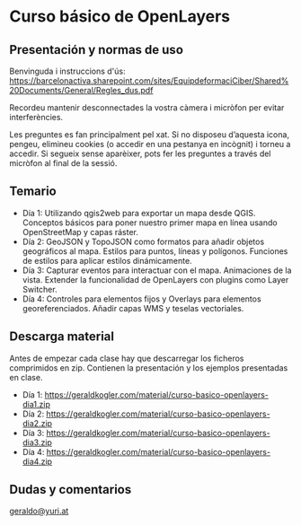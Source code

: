 # Curso básico de OpenLayers

## Presentación y normas de uso

Benvinguda i instruccions d'ús: https://barcelonactiva.sharepoint.com/sites/EquipdeformaciCiber/Shared%20Documents/General/Regles_dus.pdf

Recordeu mantenir desconnectades la vostra càmera i micròfon per evitar interferències.

Les preguntes es fan principalment pel xat. Si no disposeu d’aquesta icona, pengeu, elimineu cookies (o accedir en una pestanya en incògnit) i torneu a accedir. Si segueix sense aparèixer, pots fer les preguntes a través del micròfon al final de la sessió.

## Temario

- Día 1: Utilizando qgis2web para exportar un mapa desde QGIS. Conceptos básicos para poner nuestro primer mapa en línea usando OpenStreetMap y capas ráster.
- Día 2: GeoJSON y TopoJSON como formatos para añadir objetos geográficos al mapa. Estilos para puntos, líneas y polígonos. Funciones de estilos para aplicar estilos dinámicamente.
- Día 3: Capturar eventos para interactuar con el mapa. Animaciones de la vista. Extender la funcionalidad de OpenLayers con plugins como Layer Switcher.
- Día 4: Controles para elementos fijos y Overlays para elementos georeferenciados. Añadir capas WMS y teselas vectoriales.

## Descarga material

Antes de empezar cada clase hay que descarregar los ficheros comprimidos en zip. Contienen la presentación y los ejemplos presentadas en clase.

- Día 1: https://geraldkogler.com/material/curso-basico-openlayers-dia1.zip
- Día 2: https://geraldkogler.com/material/curso-basico-openlayers-dia2.zip
- Día 3: https://geraldkogler.com/material/curso-basico-openlayers-dia3.zip
- Día 4: https://geraldkogler.com/material/curso-basico-openlayers-dia4.zip

## Dudas y comentarios

geraldo@yuri.at
